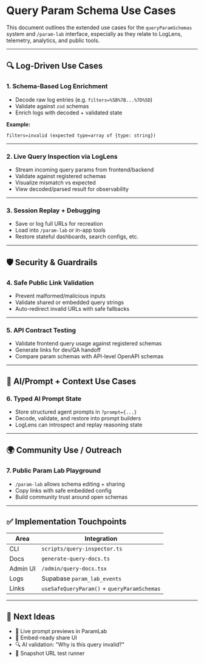 # Query Param Schema Use Cases

This document outlines the extended use cases for the `queryParamSchemas` system and `/param-lab` interface, especially as they relate to LogLens, telemetry, analytics, and public tools.

---

## 🔍 Log-Driven Use Cases

### 1. Schema-Based Log Enrichment

- Decode raw log entries (e.g. `filters=%5B%7B...%7D%5D`)
- Validate against `zod` schemas
- Enrich logs with decoded + validated state

**Example:**

```log
filters=invalid (expected type=array of {type: string})
```

---

### 2. Live Query Inspection via LogLens

- Stream incoming query params from frontend/backend
- Validate against registered schemas
- Visualize mismatch vs expected
- View decoded/parsed result for observability

---

### 3. Session Replay + Debugging

- Save or log full URLs for recreation
- Load into `/param-lab` or in-app tools
- Restore stateful dashboards, search configs, etc.

---

## 🛡️ Security & Guardrails

### 4. Safe Public Link Validation

- Prevent malformed/malicious inputs
- Validate shared or embedded query strings
- Auto-redirect invalid URLs with safe fallbacks

---

### 5. API Contract Testing

- Validate frontend query usage against registered schemas
- Generate links for dev/QA handoff
- Compare param schemas with API-level OpenAPI schemas

---

## 🧠 AI/Prompt + Context Use Cases

### 6. Typed AI Prompt State

- Store structured agent prompts in `?prompt={...}`
- Decode, validate, and restore into prompt builders
- LogLens can introspect and replay reasoning state

---

## 🌍 Community Use / Outreach

### 7. Public Param Lab Playground

- `/param-lab` allows schema editing + sharing
- Copy links with safe embedded config
- Build community trust around open schemas

---

## ✅ Implementation Touchpoints

| Area     | Integration                                 |
| -------- | ------------------------------------------- |
| CLI      | `scripts/query-inspector.ts`                |
| Docs     | `generate-query-docs.ts`                    |
| Admin UI | `/admin/query-docs.tsx`                     |
| Logs     | Supabase `param_lab_events`                 |
| Links    | `useSafeQueryParam()` + `queryParamSchemas` |

---

## 🧭 Next Ideas

- 🌱 Live prompt previews in ParamLab
- 🎯 Embed-ready share UI
- 🔍 AI validation: "Why is this query invalid?"
- 🧪 Snapshot URL test runner
